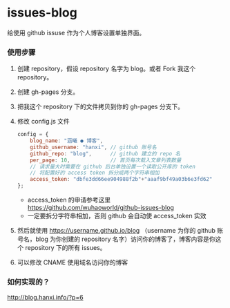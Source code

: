 # issues-blog

给使用 github issuse 作为个人博客设置单独界面。

### 使用步骤

1. 创建 repository，假设 repository 名字为 blog。或者 Fork 我这个 repository。
2. 创建 gh-pages 分支。
3. 把我这个 repository 下的文件拷贝到你的 gh-pages 分支下。
4. 修改 config.js 文件

    ```js
	config = {
	    blog_name: "涵曦 ● 博客",
	    github_username: "hanxi", // github 账号名
	    github_repo: "blog",      // github 建立的 repo 名
	    per_page: 10,             // 首页每次载入文章列表数量
        // 请求量大时需要在 github 后台单独设置一个读取公开库的 token
        // 将配置好的 access token 拆分成两个字符串相加
        access_token: "dbfe3dd66ee904988f2b"+"aaaf9bf49a03b6e3fd62"
	};
    ```
    
   * access_token 的申请参考这里 https://github.com/wuhaoworld/github-issues-blog
   * 一定要拆分字符串相加，否则 github 会自动使 access_token 实效

5. 然后就使用 https://username.github.io/blog （username 为你的 github 账号名，blog 为你创建的 repository 名字）访问你的博客了，博客内容是你这个 repository 下的所有 issues。
6. 可以修改 CNAME 使用域名访问你的博客

### 如何实现的？

http://blog.hanxi.info/?p=6
